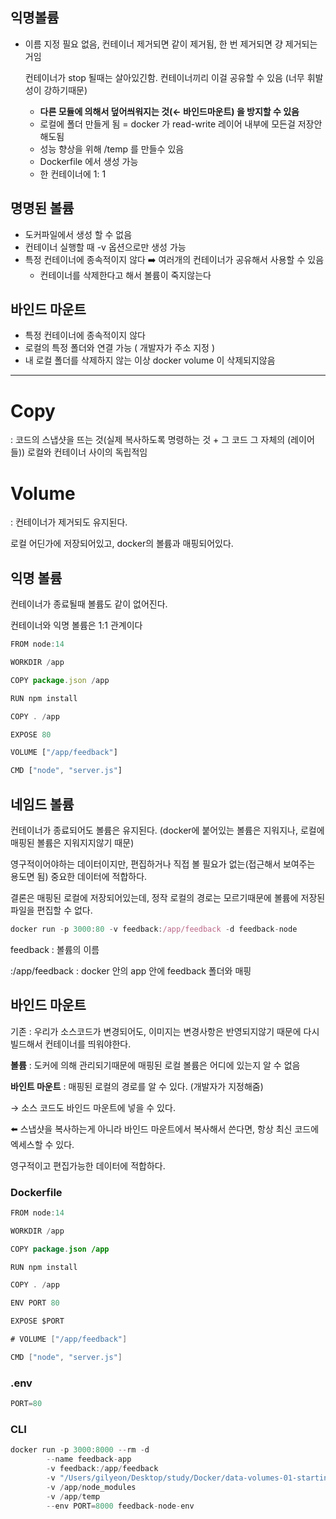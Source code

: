 ## 익명볼륨

- 이름 지정 필요 없음, 컨테이너 제거되면 같이 제거됨, 한 번 제거되면 걍 제거되는거임

  컨테이너가 stop 될때는 살아있긴함. 컨테이너끼리 이걸 공유할 수 있음 (너무 휘발성이 강하기때문)

    - **다른 모듈에 의해서 덮어씌워지는 것(← 바인드마운트) 을 방지할 수 있음**
    - 로컬에 폴더 만들게 됨 = docker 가 read-write 레이어 내부에 모든걸 저장안해도됨
    - 성능 향상을 위해 /temp 를 만들수 있음
    - Dockerfile 에서 생성 가능
    - 한 컨테이너에 1: 1

## 명명된 볼륨

- 도커파일에서 생성 할 수 없음
- 컨테이너 실행할 때 -v 옵션으로만 생성 가능
- 특정 컨테이너에 종속적이지 않다 ➡️ 여러개의 컨테이너가 공유해서 사용할 수 있음
    - 컨테이너를 삭제한다고 해서 볼륨이 죽지않는다

## 바인드 마운트

- 특정 컨테이너에 종속적이지 않다
- 로컬의 특정 폴더와 연결 가능 ( 개발자가 주소 지정 )
- 내 로컬 폴더를 삭제하지 않는 이상 docker volume 이 삭제되지않음

---

# Copy

: 코드의 스냅샷을 뜨는 것(실제 복사하도록 명령하는 것 + 그 코드 그 자체의 (레이어들)) 로컬와 컨테이너 사이의 독립적임

# Volume

: 컨테이너가 제거되도 유지된다.

로컬 어딘가에 저장되어있고, docker의 볼륨과 매핑되어있다.

## 익명 볼륨

컨테이너가 종료될때 볼륨도 같이 없어진다.

컨테이너와 익명 볼륨은 1:1 관계이다

```jsx
FROM node:14

WORKDIR /app

COPY package.json /app

RUN npm install

COPY . /app

EXPOSE 80

VOLUME ["/app/feedback"]

CMD ["node", "server.js"]
```

## 네임드 볼륨

컨테이너가 종료되어도 볼륨은 유지된다. (docker에 붙어있는 볼륨은 지워지나, 로컬에 매핑된 볼륨은 지워지지않기 때문)

영구적이어야하는 데이터이지만, 편집하거나 직접 볼 필요가 없는(접근해서 보여주는 용도면 됨) 중요한 데이터에 적합하다.

결론은 매핑된 로컬에 저장되어있는데, 정작 로컬의 경로는 모르기때문에 볼륨에 저장된 파일을 편집할 수 없다.

```jsx
docker run -p 3000:80 -v feedback:/app/feedback -d feedback-node
```

feedback : 볼륨의 이름

:/app/feedback : docker 안의 app 안에 feedback 폴더와 매핑

## 바인드 마운트

기존 : 우리가 소스코드가 변경되어도, 이미지는 변경사항은 반영되지않기 때문에 다시 빌드해서 컨테이너를 띄워야한다.

**볼륨** : 도커에 의해 관리되기때문에 매핑된 로컬 볼륨은 어디에 있는지 알 수 없음

**바인트 마운트** : 매핑된 로컬의 경로를 알 수 있다. (개발자가 지정해줌)

→ 소스 코드도 바인드 마운트에 넣을 수 있다.

⬅️ 스냅샷을 복사하는게 아니라 바인드 마운트에서 복사해서 쓴다면, 항상 최신 코드에 엑세스할 수 있다.

영구적이고 편집가능한 데이터에 적합하다.

### Dockerfile

```java
FROM node:14

WORKDIR /app

COPY package.json /app

RUN npm install

COPY . /app

ENV PORT 80

EXPOSE $PORT

# VOLUME ["/app/feedback"]

CMD ["node", "server.js"]
```

### .env

```java
PORT=80
```

### CLI

```java
docker run -p 3000:8000 --rm -d 
		--name feedback-app 
		-v feedback:/app/feedback 
		-v "/Users/gilyeon/Desktop/study/Docker/data-volumes-01-starting-setup:/app" 
		-v /app/node_modules 
		-v /app/temp 
		--env PORT=8000 feedback-node-env
```
